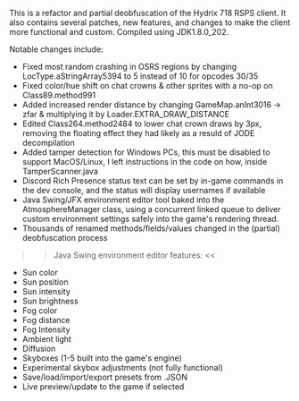 This is a refactor and partial deobfuscation of the Hydrix 718 RSPS client. It also contains several patches, new features, and changes to make the client more functional and custom. Compiled using JDK1.8.0_202.

Notable changes include:
- Fixed most random crashing in OSRS regions by changing LocType.aStringArray5394 to 5 instead of 10 for opcodes 30/35
- Fixed color/hue shift on chat crowns & other sprites with a no-op on Class89.method991
- Added increased render distance by changing GameMap.anInt3016 -> zfar & multiplying it by Loader.EXTRA_DRAW_DISTANCE
- Edited Class264.method2484 to lower chat crown draws by 3px, removing the floating effect they had likely as a resuld of JODE decompilation
- Added tamper detection for Windows PCs, this must be disabled to support MacOS/Linux, I left instructions in the code on how, inside TamperScanner.java
- Discord Rich Presence status text can be set by in-game commands in the dev console, and the status will display usernames if available
- Java Swing/JFX environment editor tool baked into the AtmosphereManager class, using a concurrent linked queue to deliver custom environment settings safely into the game's rendering thread.
- Thousands of renamed methods/fields/values changed in the (partial) deobfuscation process

>> Java Swing environment editor features: <<
- Sun color
- Sun position
- Sun intensity
- Sun brightness
- Fog color
- Fog distance
- Fog Intensity
- Ambient light
- Diffusion
- Skyboxes (1-5 built into the game's engine)
- Experimental skybox adjustments (not fully functional)
- Save/load/import/export presets from .JSON
- Live preview/update to the game if selected
